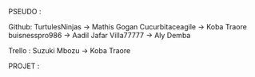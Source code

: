 PSEUDO :

Github:
TurtulesNinjas -> Mathis Gogan 
Cucurbitaceagile -> Koba Traore
buisnesspro986 -> Aadil Jafar
Villa77777 -> Aly Demba

Trello :
Suzuki Mbozu -> Koba Traore


PROJET :
